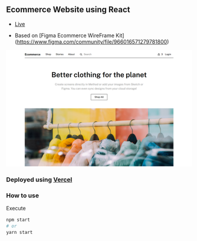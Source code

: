 ## Ecommerce Website using React 

- [Live](https://figma-ecommerce.vercel.app/)

- Based on [Figma Ecommerce WireFrame Kit] (https://www.figma.com/community/file/966016571279781800)

![](/public/images/project.png)

### Deployed using [Vercel](https://vercel.com)

### How to use

Execute

```bash
npm start
# or
yarn start
```
